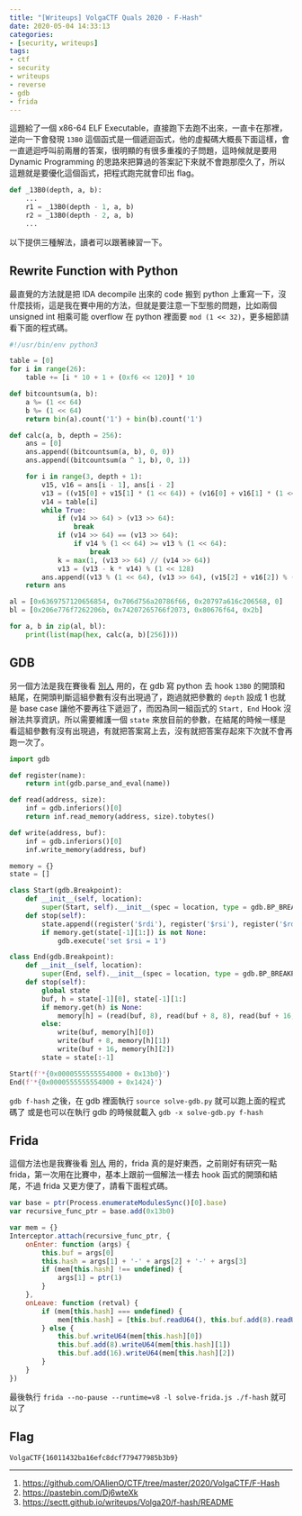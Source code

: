 ```yaml
---
title: "[Writeups] VolgaCTF Quals 2020 - F-Hash"
date: 2020-05-04 14:33:13
categories:
- [security, writeups]
tags:
- ctf
- security
- writeups
- reverse
- gdb
- frida
---
```


這題給了一個 x86-64 ELF Executable，直接跑下去跑不出來，一直卡在那裡，逆向一下會發現 `13B0` 這個函式是一個遞迴函式，他的虛擬碼大概長下面這樣，會一直遞迴呼叫前兩層的答案，很明顯的有很多重複的子問題，這時候就是要用 Dynamic Programming 的思路來把算過的答案記下來就不會跑那麼久了，所以這題就是要優化這個函式，把程式跑完就會印出 flag。

```python
def _13B0(depth, a, b):
    ...
    r1 = _13B0(depth - 1, a, b)
    r2 = _13B0(depth - 2, a, b)
    ...
```

以下提供三種解法，讀者可以跟著練習一下。

## Rewrite Function with Python

最直覺的方法就是把 IDA decompile 出來的 code 搬到 python 上重寫一下，沒什麼技術，這是我在賽中用的方法，但就是要注意一下型態的問題，比如兩個 unsigned int 相乘可能 overflow 在 python 裡面要 `mod (1 << 32)`，更多細節請看下面的程式碼。

```python solve-rewrite.py
#!/usr/bin/env python3

table = [0]
for i in range(26):
    table += [i * 10 + 1 + (0xf6 << 120)] * 10

def bitcountsum(a, b):
    a %= (1 << 64)
    b %= (1 << 64)
    return bin(a).count('1') + bin(b).count('1')

def calc(a, b, depth = 256):
    ans = [0]
    ans.append((bitcountsum(a, b), 0, 0))
    ans.append((bitcountsum(a ^ 1, b), 0, 1))

    for i in range(3, depth + 1):
        v15, v16 = ans[i - 1], ans[i - 2]
        v13 = ((v15[0] + v15[1] * (1 << 64)) + (v16[0] + v16[1] * (1 << 64)) + bitcountsum((v15[2] + v16[2]) ^ a, b)) % (1 << 128)
        v14 = table[i]
        while True:
            if (v14 >> 64) > (v13 >> 64):
                break
            if (v14 >> 64) == (v13 >> 64):
                if v14 % (1 << 64) >= v13 % (1 << 64):
                    break
            k = max(1, (v13 >> 64) // (v14 >> 64))
            v13 = (v13 - k * v14) % (1 << 128)
        ans.append((v13 % (1 << 64), (v13 >> 64), (v15[2] + v16[2]) % (1 << 64)))
    return ans

al = [0x6369757120656854, 0x706d756a20786f66, 0x20797a616c206568, 0]
bl = [0x206e776f7262206b, 0x74207265766f2073, 0x80676f64, 0x2b]

for a, b in zip(al, bl):
    print(list(map(hex, calc(a, b)[256])))
```

## GDB

另一個方法是我在賽後看 [別人](https://pastebin.com/Dj6wteXk) 用的，在 gdb 寫 python 去 hook `13B0` 的開頭和結尾，在開頭判斷這組參數有沒有出現過了，跑過就把參數的 `depth` 設成 1 也就是 base case 讓他不要再往下遞迴了，而因為同一組函式的 `Start, End` Hook 沒辦法共享資訊，所以需要維護一個 `state` 來放目前的參數，在結尾的時候一樣是看這組參數有沒有出現過，有就把答案寫上去，沒有就把答案存起來下次就不會再跑一次了。

```python solve-gdb.py
import gdb

def register(name):
    return int(gdb.parse_and_eval(name))

def read(address, size):
    inf = gdb.inferiors()[0]
    return inf.read_memory(address, size).tobytes()

def write(address, buf):
    inf = gdb.inferiors()[0]
    inf.write_memory(address, buf)

memory = {}
state = []

class Start(gdb.Breakpoint):
    def __init__(self, location):
        super(Start, self).__init__(spec = location, type = gdb.BP_BREAKPOINT, internal = False, temporary = False)
    def stop(self):
        state.append((register('$rdi'), register('$rsi'), register('$rdx'), register('$rcx')))
        if memory.get(state[-1][1:]) is not None:
            gdb.execute('set $rsi = 1')

class End(gdb.Breakpoint):
    def __init__(self, location):
        super(End, self).__init__(spec = location, type = gdb.BP_BREAKPOINT, internal = False, temporary = False)
    def stop(self):
        global state
        buf, h = state[-1][0], state[-1][1:]
        if memory.get(h) is None:
            memory[h] = (read(buf, 8), read(buf + 8, 8), read(buf + 16, 8))
        else:
            write(buf, memory[h][0])
            write(buf + 8, memory[h][1])
            write(buf + 16, memory[h][2])
        state = state[:-1]

Start(f'*{0x0000555555554000 + 0x13b0}')
End(f'*{0x0000555555554000 + 0x1424}')
```

`gdb f-hash` 之後，在 gdb 裡面執行 `source solve-gdb.py` 就可以跑上面的程式碼了
或是也可以在執行 gdb 的時候就載入 `gdb -x solve-gdb.py f-hash`

## Frida

這個方法也是我賽後看 [別人](https://sectt.github.io/writeups/Volga20/f-hash/README) 用的，frida 真的是好東西，之前剛好有研究一點 frida，第一次用在比賽中，基本上跟前一個解法一樣去 hook 函式的開頭和結尾，不過 frida 又更方便了，請看下面程式碼。

```javascript solve-frida.js
var base = ptr(Process.enumerateModulesSync()[0].base)
var recursive_func_ptr = base.add(0x13b0)

var mem = {}
Interceptor.attach(recursive_func_ptr, {
    onEnter: function (args) {
        this.buf = args[0]
        this.hash = args[1] + '-' + args[2] + '-' + args[3]
        if (mem[this.hash] !== undefined) {
            args[1] = ptr(1)
        }
    },
    onLeave: function (retval) {
        if (mem[this.hash] === undefined) {
            mem[this.hash] = [this.buf.readU64(), this.buf.add(8).readU64(), this.buf.add(16).readU64()]
        } else {
            this.buf.writeU64(mem[this.hash][0])
            this.buf.add(8).writeU64(mem[this.hash][1])
            this.buf.add(16).writeU64(mem[this.hash][2])
        }
    }
})
```

最後執行 `frida --no-pause --runtime=v8 -l solve-frida.js ./f-hash` 就可以了

## Flag

```
VolgaCTF{16011432ba16efc8dcf779477985b3b9}
```

---

1. https://github.com/OAlienO/CTF/tree/master/2020/VolgaCTF/F-Hash
2. https://pastebin.com/Dj6wteXk
3. https://sectt.github.io/writeups/Volga20/f-hash/README